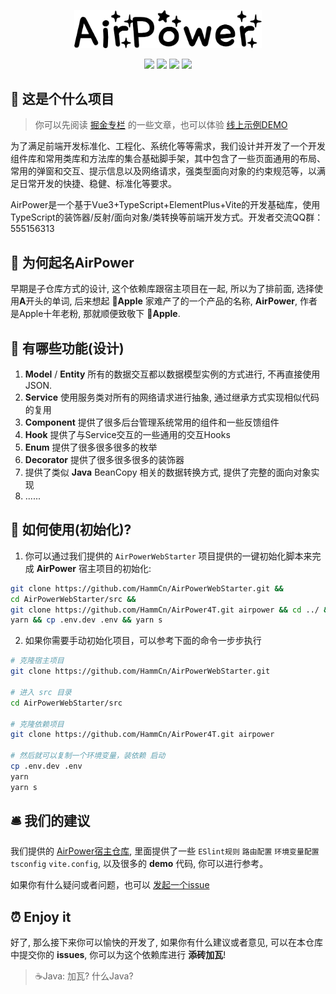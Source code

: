 <p align="center">
  <img width="300" src="./assets/img/airpower.png"/>
</p>

<p align="center">
  <img src="https://svg.hamm.cn?key=Lang&value=TypeScript&bg=green"/>
  <img src="https://svg.hamm.cn?key=Base&value=Vue3"/>
  <img src="https://svg.hamm.cn?key=Build&value=Vite"/>
  <img src="https://svg.hamm.cn?key=UI&value=ElementPlus"/>
</p>



## 📖 这是个什么项目

> 你可以先阅读 [掘金专栏](https://juejin.cn/post/7273290114921889807) 的一些文章，也可以体验 [线上示例DEMO](https://service.hamm.cn)

为了满足前端开发标准化、工程化、系统化等等需求，我们设计并开发了一个开发组件库和常用类库和方法库的集合基础脚手架，其中包含了一些页面通用的布局、常用的弹窗和交互、提示信息以及网络请求，强类型面向对象的约束规范等，以满足日常开发的快捷、稳健、标准化等要求。


AirPower是一个基于Vue3+TypeScript+ElementPlus+Vite的开发基础库，使用TypeScript的装饰器/反射/面向对象/类转换等前端开发方式。开发者交流QQ群：555156313

## 🎈 为何起名**AirPower**

早期是子仓库方式的设计, 这个依赖库跟宿主项目在一起, 所以为了排前面, 选择使用**A**开头的单词, 后来想起 **Apple** 家难产了的一个产品的名称, **AirPower**, 作者是Apple十年老粉, 那就顺便致敬下 **Apple**. 

## 🎉 有哪些功能(设计)

1. **Model** / **Entity** 所有的数据交互都以数据模型实例的方式进行, 不再直接使用JSON.
2. **Service** 使用服务类对所有的网络请求进行抽象, 通过继承方式实现相似代码的复用
3. **Component** 提供了很多后台管理系统常用的组件和一些反馈组件
4. **Hook** 提供了与Service交互的一些通用的交互Hooks
5. **Enum** 提供了很多很多很多的枚举
6. **Decorator** 提供了很多很多很多的装饰器
7. 提供了类似 **Java** BeanCopy 相关的数据转换方式, 提供了完整的面向对象实现
8. ......

## 🔑 如何使用(初始化)?

1. 你可以通过我们提供的 ```AirPowerWebStarter``` 项目提供的一键初始化脚本来完成 **AirPower** 宿主项目的初始化:

```bash
git clone https://github.com/HammCn/AirPowerWebStarter.git &&
cd AirPowerWebStarter/src && 
git clone https://github.com/HammCn/AirPower4T.git airpower && cd ../ &&
yarn && cp .env.dev .env && yarn s
```

2. 如果你需要手动初始化项目，可以参考下面的命令一步步执行

```bash
# 克隆宿主项目
git clone https://github.com/HammCn/AirPowerWebStarter.git

# 进入 src 目录
cd AirPowerWebStarter/src

# 克隆依赖项目
git clone https://github.com/HammCn/AirPower4T.git airpower

# 然后就可以复制一个环境变量，装依赖 启动
cp .env.dev .env
yarn
yarn s
```

## 🛎 我们的建议

我们提供的 [AirPower宿主仓库](https://github.com/HammCn/AirPowerWebStarter), 里面提供了一些 ```ESlint规则``` ```路由配置``` ```环境变量配置``` ```tsconfig``` ```vite.config```, 以及很多的 **demo** 代码, 你可以进行参考。

如果你有什么疑问或者问题，也可以 [发起一个issue](https://github.com/HammCn/AirPower4T/issues/new)

## ⏰ Enjoy it

好了, 那么接下来你可以愉快的开发了, 如果你有什么建议或者意见, 可以在本仓库中提交你的 **issues**, 你可以为这个依赖库进行 **添砖加瓦**!

> ☕️Java: 加瓦? 什么Java?
